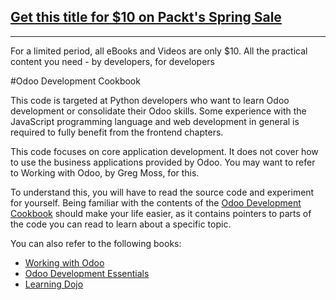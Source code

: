 ## [Get this title for $10 on Packt's Spring Sale](https://www.packt.com/B04957?utm_source=github&utm_medium=packt-github-repo&utm_campaign=spring_10_dollar_2022)
-----
For a limited period, all eBooks and Videos are only $10. All the practical content you need \- by developers, for developers

#Odoo Development Cookbook

This code is targeted at Python developers who want to learn Odoo development or consolidate their Odoo skills. Some experience with the JavaScript programming language and web development in general is required to fully benefit from the frontend chapters.

This code focuses on core application development. It does not cover how to use the business applications provided by Odoo. You may want to refer to Working with Odoo, by Greg Moss, for this.

To understand this, you will have to read the source code and experiment for yourself. Being familiar with the contents of the [Odoo Development Cookbook](https://www.packtpub.com/big-data-and-business-intelligence/odoo-development-cookbook) should make your life easier, as it contains pointers to parts of the code you can read to learn about a specific topic.

You can also refer to the following books:

* [Working with Odoo](https://www.packtpub.com/big-data-and-business-intelligence/working-odoo?utm_source=github&utm_medium=related&utm_campaign=9781784394554)
* [Odoo Development Essentials](https://www.packtpub.com/big-data-and-business-intelligence/odoo-development-essentials?utm_source=github&utm_medium=related&utm_campaign=9781784392796)
* [Learning Dojo](https://www.packtpub.com/web-development/learning-dojo?utm_source=github&utm_medium=related&utm_campaign=9781847192684)
